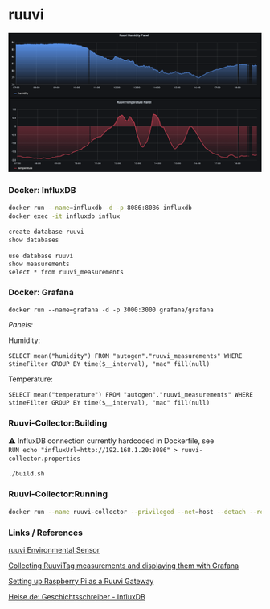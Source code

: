 # ruuvi

![Ruuvi Grafana Dashboard](/doc/ruuvi_grafana.png)

### Docker: InfluxDB
```sh
docker run --name=influxdb -d -p 8086:8086 influxdb
docker exec -it influxdb influx
```

```
create database ruuvi
show databases

use database ruuvi
show measurements
select * from ruuvi_measurements
```

### Docker: Grafana
```
docker run --name=grafana -d -p 3000:3000 grafana/grafana
```
*Panels:*

Humidity:
```
SELECT mean("humidity") FROM "autogen"."ruuvi_measurements" WHERE $timeFilter GROUP BY time($__interval), "mac" fill(null)
```
Temperature:
```
SELECT mean("temperature") FROM "autogen"."ruuvi_measurements" WHERE $timeFilter GROUP BY time($__interval), "mac" fill(null)
```


### Ruuvi-Collector:Building


:warning: InfluxDB connection currently hardcoded in Dockerfile, see\
`RUN echo "influxUrl=http://192.168.1.20:8086" > ruuvi-collector.properties`

```sh
./build.sh
```

### Ruuvi-Collector:Running
```sh
docker run --name ruuvi-collector --privileged --net=host --detach --restart always ruuvi-collector
```

### Links / References

[ruuvi Environmental Sensor](https://ruuvi.com/)

[Collecting RuuviTag measurements and displaying them with Grafana](https://f.ruuvi.com/t/collecting-ruuvitag-measurements-and-displaying-them-with-grafana/267)

[Setting up Raspberry Pi as a Ruuvi Gateway](https://blog.ruuvi.com/rpi-gateway-6e4a5b676510)

[Heise.de: Geschichtsschreiber - InfluxDB](https://www.heise.de/select/ct/2019/5/1551091687444779)

